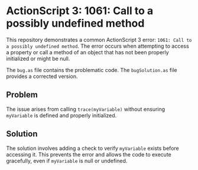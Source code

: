 # ActionScript 3: 1061: Call to a possibly undefined method

This repository demonstrates a common ActionScript 3 error: `1061: Call to a possibly undefined method`.  The error occurs when attempting to access a property or call a method of an object that has not been properly initialized or might be null.

The `bug.as` file contains the problematic code.  The `bugSolution.as` file provides a corrected version.

## Problem

The issue arises from calling `trace(myVariable)` without ensuring `myVariable` is defined and properly initialized.

## Solution

The solution involves adding a check to verify `myVariable` exists before accessing it.  This prevents the error and allows the code to execute gracefully, even if `myVariable` is null or undefined.